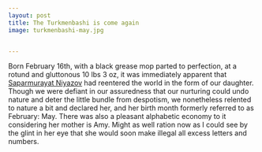 ```yaml
---
layout: post
title: The Turkmenbashi is come again
image: turkmenbashi-may.jpg


---
```

Born February 16th, with a black grease mop parted to perfection, at a rotund and gluttonous 10 lbs 3 oz, it was immediately apparent that <a href="http://www.msnbc.msn.com/id/16307468/">Saparmurayat Niyazov</a> had reentered the world in the form of our daughter.  Though we were defiant in our assuredness that our nurturing could undo nature and deter the little bundle from despotism, we nonetheless relented to nature a bit and declared her, and her birth month formerly referred to as February: May.  There was also a pleasant alphabetic economy to it considering her mother is Amy.  Might as well ration now as I could see by the glint in her eye that she would soon make illegal all excess letters and numbers.
